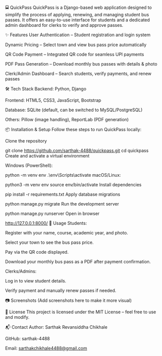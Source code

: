 🚍 QuickPass
QuickPass is a Django-based web application designed to simplify the process of applying, renewing, and managing student bus passes. It offers an easy-to-use interface for students and a dedicated admin dashboard for clerks to verify and approve passes.

✨ Features
User Authentication – Student registration and login system

Dynamic Pricing – Select town and view bus pass price automatically

QR Code Payment – Integrated QR code for seamless UPI payments

PDF Pass Generation – Download monthly bus passes with details & photo

Clerk/Admin Dashboard – Search students, verify payments, and renew passes

🛠️ Tech Stack
Backend: Python, Django

Frontend: HTML5, CSS3, JavaScript, Bootstrap

Database: SQLite (default, can be switched to MySQL/PostgreSQL)

Others: Pillow (image handling), ReportLab (PDF generation)

📦 Installation & Setup
Follow these steps to run QuickPass locally:

Clone the repository


git clone https://github.com/sarthak-4488/quickpass.git
cd quickpass
Create and activate a virtual environment

Windows (PowerShell):


python -m venv env
.\env\Scripts\activate
macOS/Linux:

python3 -m venv env
source env/bin/activate
Install dependencies


pip install -r requirements.txt
Apply database migrations


python manage.py migrate
Run the development server


python manage.py runserver
Open in browser


http://127.0.0.1:8000/
📖 Usage
Students:

Register with your name, course, academic year, and photo.

Select your town to see the bus pass price.

Pay via the QR code displayed.

Download your monthly bus pass as a PDF after payment confirmation.

Clerks/Admins:

Log in to view student details.

Verify payment and manually renew passes if needed.

📷 Screenshots
(Add screenshots here to make it more visual)

📜 License
This project is licensed under the MIT License – feel free to use and modify.

📬 Contact
Author: Sarthak Revansiddha Chikhale

GitHub: sarthak-4488

Email: sarthakchikhale4488@gmail.com
